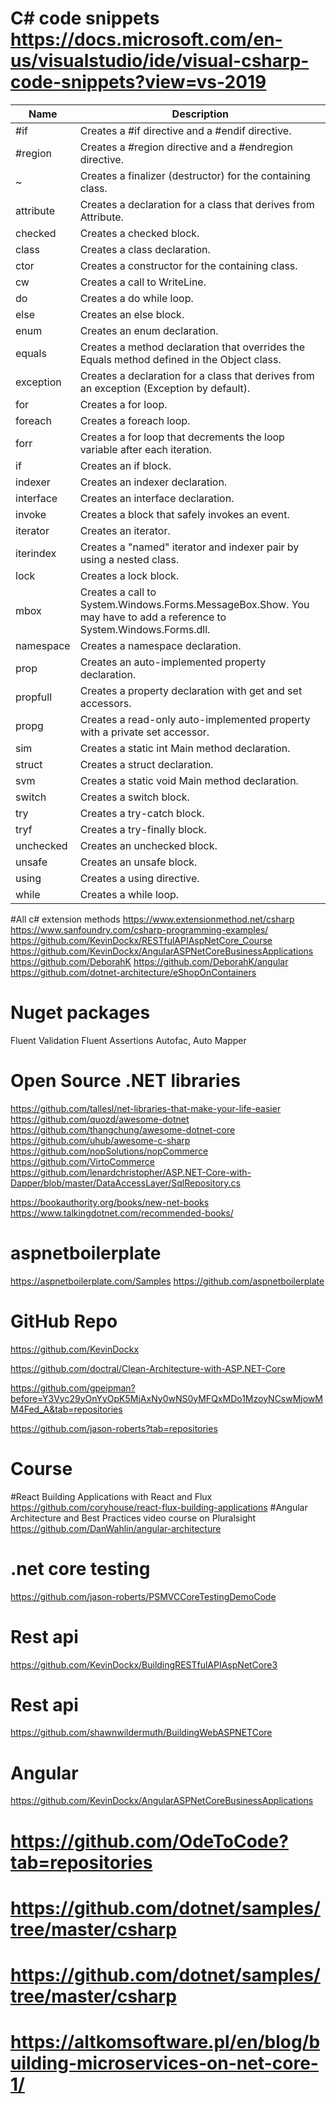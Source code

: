# C# code snippets https://docs.microsoft.com/en-us/visualstudio/ide/visual-csharp-code-snippets?view=vs-2019

|Name		| Description|
| --------- |------------| 
#if			|	Creates a #if directive and a #endif directive.
#region		|	Creates a #region directive and a #endregion directive.
~			|	Creates a finalizer (destructor) for the containing class.
attribute	|   Creates a declaration for a class that derives from Attribute.
checked		|   Creates a checked block.
class		|	Creates a class declaration.
ctor		|	Creates a constructor for the containing class.
cw			|	Creates a call to WriteLine.
do			|	Creates a do while loop.
else		|	Creates an else block.
enum		|	Creates an enum declaration.
equals		|	Creates a method declaration that overrides the Equals method defined in the Object class.
exception	|	Creates a declaration for a class that derives from an exception (Exception by default).
for			|	Creates a for loop.
foreach		|	Creates a foreach loop.
forr		|	Creates a for loop that decrements the loop variable after each iteration.
if			|   Creates an if block.
indexer		|	Creates an indexer declaration.
interface	|   Creates an interface declaration.
invoke		|	Creates a block that safely invokes an event.
iterator	|	Creates an iterator.
iterindex	|	Creates a "named" iterator and indexer pair by using a nested class.
lock		|	Creates a lock block.
mbox		|	Creates a call to System.Windows.Forms.MessageBox.Show. You may have to add a reference to System.Windows.Forms.dll.
namespace	|	Creates a namespace declaration.
prop		|	Creates an auto-implemented property declaration.
propfull	|	Creates a property declaration with get and set accessors.
propg		|	Creates a read-only auto-implemented property with a private set accessor.
sim			|	Creates a static int Main method declaration.
struct		|	Creates a struct declaration.
svm			|	Creates a static void Main method declaration.
switch		|	Creates a switch block.
try			|	Creates a try-catch block.
tryf		|	Creates a try-finally block.
unchecked	|	Creates an unchecked block.
unsafe		|	Creates an unsafe block.
using		|	Creates a using directive.
while		|	Creates a while loop.

#All c# extension methods
https://www.extensionmethod.net/csharp
https://www.sanfoundry.com/csharp-programming-examples/
https://github.com/KevinDockx/RESTfulAPIAspNetCore_Course
https://github.com/KevinDockx/AngularASPNetCoreBusinessApplications
https://github.com/DeborahK
https://github.com/DeborahK/angular
https://github.com/dotnet-architecture/eShopOnContainers
# Nuget packages
Fluent Validation
Fluent Assertions
Autofac,
Auto Mapper 

# Open Source .NET libraries
https://github.com/tallesl/net-libraries-that-make-your-life-easier
https://github.com/quozd/awesome-dotnet
https://github.com/thangchung/awesome-dotnet-core
https://github.com/uhub/awesome-c-sharp
https://github.com/nopSolutions/nopCommerce
https://github.com/VirtoCommerce
https://github.com/lenardchristopher/ASP.NET-Core-with-Dapper/blob/master/DataAccessLayer/SqlRepository.cs


https://bookauthority.org/books/new-net-books
https://www.talkingdotnet.com/recommended-books/

# aspnetboilerplate
https://aspnetboilerplate.com/Samples
https://github.com/aspnetboilerplate

# GitHub Repo
https://github.com/KevinDockx

https://github.com/doctral/Clean-Architecture-with-ASP.NET-Core

https://github.com/gpeipman?before=Y3Vyc29yOnYyOpK5MjAxNy0wNS0yMFQxMDo1MzoyNCswMjowMM4Fed_A&tab=repositories

https://github.com/jason-roberts?tab=repositories

# Course 
 #React Building Applications with React and Flux
    https://github.com/coryhouse/react-flux-building-applications
#Angular Architecture and Best Practices video course on Pluralsight  
  https://github.com/DanWahlin/angular-architecture
  
# .net core testing 
https://github.com/jason-roberts/PSMVCCoreTestingDemoCode

# Rest api 
https://github.com/KevinDockx/BuildingRESTfulAPIAspNetCore3

# Rest api 
https://github.com/shawnwildermuth/BuildingWebASPNETCore

# Angular 
https://github.com/KevinDockx/AngularASPNetCoreBusinessApplications

# https://github.com/OdeToCode?tab=repositories

# https://github.com/dotnet/samples/tree/master/csharp

# https://github.com/dotnet/samples/tree/master/csharp

# https://altkomsoftware.pl/en/blog/building-microservices-on-net-core-1/
